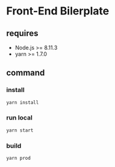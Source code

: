 # Front-End Bilerplate

## requires

* Node.js >= 8.11.3
* yarn >= 1.7.0

## command


### install

```bash
yarn install
```

### run local

```bash
yarn start
```

### build

```bash
yarn prod
```


